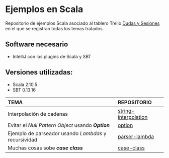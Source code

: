 # Ejemplos en Scala

Repositorio de ejemplos Scala asociado al tablero Trello [Dudas y Sesiones](https://trello.com/b/TB6jClUd/dudas-y-sesiones) en el que se registran todas los temas tratados.

## Software necesario
+ IntelliJ con los plugins de Scala y SBT

## Versiones utilizadas:
+ Scala 2.10.5
+ SBT 0.13.16

| TEMA | REPOSITORIO |
|:-----|:------------|
| Interpolación de cadenas | [string-interpolation](./string-interpolation)|
| Evitar el *Null Pattern Object* usando ***Option*** | [option](./option) |
| Ejemplo de parseador usando *Lambdas* y recursividad | [parser-lambda](./parser-lambda) |
| Muchas cosas sobe ***case class*** | [case-class](./case-class) |

